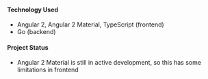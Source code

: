 
#### Technology Used

- Angular 2, Angular 2 Material, TypeScript (frontend)
- Go (backend)


#### Project Status

- Angular 2 Material is still in active development, so this has some limitations in
  frontend
